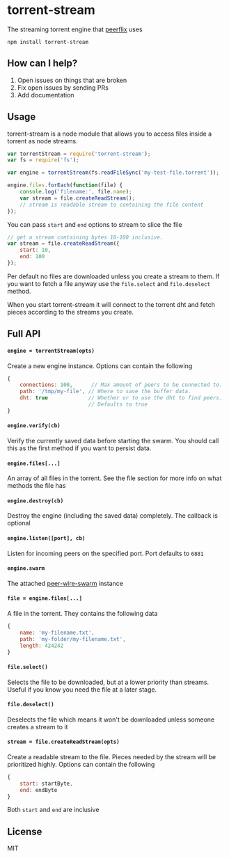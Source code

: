 # torrent-stream

The streaming torrent engine that [peerflix](https://github.com/mafintosh/peerflix) uses

	npm install torrent-stream

## How can I help?

1. Open issues on things that are broken
2. Fix open issues by sending PRs
3. Add documentation

## Usage

torrent-stream is a node module that allows you to access files inside a torrent as node streams.

``` js
var torrentStream = require('torrent-stream');
var fs = require('fs');

var engine = torrentStream(fs.readFileSync('my-test-file.torrent'));

engine.files.forEach(function(file) {
	console.log('filename:', file.name);
	var stream = file.createReadStream();
	// stream is readable stream to containing the file content
});
```

You can pass `start` and `end` options to stream to slice the file

``` js
// get a stream containing bytes 10-100 inclusive.
var stream = file.createReadStream({
	start: 10,
	end: 100
});
```

Per default no files are downloaded unless you create a stream to them.
If you want to fetch a file anyway use the `file.select` and `file.deselect` method.

When you start torrent-stream it will connect to the torrent dht
and fetch pieces according to the streams you create.

## Full API

#### `engine = torrentStream(opts)`

Create a new engine instance. Options can contain the following

``` js
{
	connections: 100,      // Max amount of peers to be connected to.
	path: '/tmp/my-file', // Where to save the buffer data.
	dht: true             // Whether or to use the dht to find peers.
	                      // Defaults to true
}
```

#### `engine.verify(cb)`

Verify the currently saved data before starting the swarm.
You should call this as the first method if you want to persist data.

#### `engine.files[...]`

An array of all files in the torrent. See the file section for more info on what methods the file has

#### `engine.destroy(cb)`

Destroy the engine (including the saved data) completely. The callback is optional

#### `engine.listen([port], cb)`

Listen for incoming peers on the specified port. Port defaults to `6881`

#### `engine.swarm`

The attached [peer-wire-swarm](https://github.com/mafintosh/peer-wire-swarm) instance

#### `file = engine.files[...]`

A file in the torrent. They contains the following data

``` js
{
	name: 'my-filename.txt',
	path: 'my-folder/my-filename.txt',
	length: 424242
}
```

#### `file.select()`

Selects the file to be downloaded, but at a lower priority than streams.
Useful if you know you need the file at a later stage.

#### `file.deselect()`

Deselects the file which means it won't be downloaded unless someone creates a stream to it

#### `stream = file.createReadStream(opts)`

Create a readable stream to the file. Pieces needed by the stream will be prioritized highly.
Options can contain the following

``` js
{
	start: startByte,
	end: endByte
}
```

Both `start` and `end` are inclusive

## License

MIT
